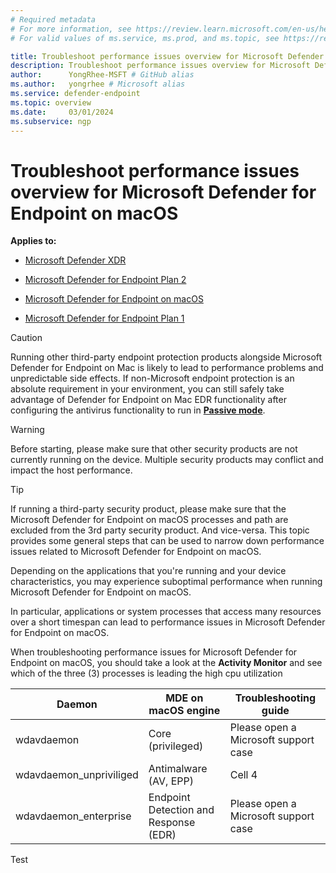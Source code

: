 ```yaml
---
# Required metadata
# For more information, see https://review.learn.microsoft.com/en-us/help/platform/learn-editor-add-metadata?branch=main
# For valid values of ms.service, ms.prod, and ms.topic, see https://review.learn.microsoft.com/en-us/help/platform/metadata-taxonomies?branch=main

title: Troubleshoot performance issues overview for Microsoft Defender for Endpoint on macOS
description: Troubleshoot performance issues overview for Microsoft Defender for Endpoint on macOS
author:      YongRhee-MSFT # GitHub alias
ms.author:   yongrhee # Microsoft alias
ms.service: defender-endpoint
ms.topic: overview
ms.date:     03/01/2024
ms.subservice: ngp
---
```


# Troubleshoot performance issues overview for Microsoft Defender for Endpoint on macOS

**Applies to:**

- [Microsoft Defender XDR](https://go.microsoft.com/fwlink/?linkid=2118804)

- [Microsoft Defender for Endpoint Plan 2](https://go.microsoft.com/fwlink/p/?linkid=2154037)

- [Microsoft Defender for Endpoint on macOS](/microsoft-365/security/defender-endpoint/microsoft-defender-endpoint-mac?view=o365-worldwide)

- [Microsoft Defender for Endpoint Plan 1](https://go.microsoft.com/fwlink/p/?linkid=2154037)

> [!CAUTION]
> Running other third-party endpoint protection products alongside Microsoft Defender for Endpoint on Mac is likely to lead to performance problems and unpredictable side effects. If non-Microsoft endpoint protection is an absolute requirement in your environment, you can still safely take advantage of Defender for Endpoint on Mac EDR functionality after configuring the antivirus functionality to run in **[Passive mode](/microsoft-365/security/defender-endpoint/mac-preferences?view=o365-worldwide)**.

> [!WARNING]
> Before starting, please make sure that other security products are not currently running on the device. Multiple security products may conflict and impact the host performance.

> [!TIP]
> If running a third-party security product, please make sure that the Microsoft Defender for Endpoint on macOS processes and path are excluded from the 3rd party security product.  And vice-versa.
This topic provides some general steps that can be used to narrow down performance issues related to Microsoft Defender for Endpoint on macOS.

Depending on the applications that you're running and your device characteristics, you may experience suboptimal performance when running Microsoft Defender for Endpoint on macOS. 

In particular, applications or system processes that access many resources over a short timespan can lead to performance issues in Microsoft Defender for Endpoint on macOS.

When troubleshooting performance issues for Microsoft Defender for Endpoint on macOS, you should take a look at the **Activity Monitor** and see which of the three (3) processes is leading the high cpu utilization

|Daemon|MDE on macOS engine|Troubleshooting guide|
| -------- | -------- |-------- |
|wdavdaemon| Core (privileged)| Please open a Microsoft support case   |
|wdavdaemon_unpriviliged| Antimalware (AV, EPP)| Cell 4   |
|wdavdaemon_enterprise| Endpoint Detection and Response (EDR)| Please open a Microsoft support case  |

Test

